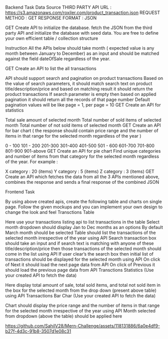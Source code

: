 Backend Task Data Source THIRD PARTY API URL : https://s3.amazonaws.com/roxiler.com/product_transaction.json REQUEST METHOD : GET RESPONSE FORMAT : JSON

GET Create API to initialize the database. fetch the JSON from the third party API and initialize the database with seed data. You are free to define your own efficient table / collection structure

Instruction All the APIs below should take month ( expected value is any month between January to December) as an input and should be matched against the field dateOfSale regardless of the year.

GET Create an API to list the all transactions

API should support search and pagination on product transactions
Based on the value of search parameters, it should match search text on product title/description/price and based on matching result it should return the product transactions
If search parameter is empty then based on applied pagination it should return all the records of that page number
Default pagination values will be like page = 1, per page = 10
GET Create an API for statistics

Total sale amount of selected month
Total number of sold items of selected month
Total number of not sold items of selected month
GET Create an API for bar chart ( the response should contain price range and the number of items in that range for the selected month regardless of the year )

0 - 100
101 - 200
201-300
301-400
401-500
501 - 600
601-700
701-800
801-900
901-above
GET Create an API for pie chart Find unique categories and number of items from that category for the selected month regardless of the year. For example :

X category : 20 (items)
Y category : 5 (items)
Z category : 3 (items)
GET Create an API which fetches the data from all the 3 APIs mentioned above, combines the response and sends a final response of the combined JSON

Frontend Task

By using above created apis, create the following table and charts on single page. Follow the given mockups and you can implement your own design to change the look and feel Transctions Table

Here use your transactions listing api to list transactions in the table
Select month dropdown should display Jan to Dec months as an options
By default March month should be selected
Table should list the transactions of the selected month irrespective of the year using API
Search transaction box should take an input and if search text is matching with anyone of these title/description/price then those transactions of the selected month should come in the list using API
If user clear’s the search box then initial list of transactions should be displayed for the selected month using API
On click of Next it should load the next page data from API
On click of Previous it should load the previous page data from API
Transctions Statistics (Use your created API to fetch the data)

Here display total amount of sale, total sold items, and total not sold item in the box for the selected month from the drop down (present above table) using API
Transactions Bar Char (Use your created API to fetch the data)

Chart should display the price range and the number of items in that range for the selected month irrespective of the year using API
Month selected from dropdown (above the table) should be applied here

https://github.com/SahilV28/Mern-Challenge/assets/118131886/6a0e4df9-b27f-4d3c-91b8-3507d1e08c31

